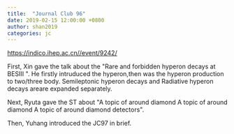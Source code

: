 ```yaml
---
title:  "Journal Club 96"
date: 2019-02-15 12:00:00 +0800
author: shan2019
categories: jc
---
```


<https://indico.ihep.ac.cn//event/9242/>

First, Xin gave the talk about the "Rare and forbidden
hyperon decays at BESIII ".  He firstly intruduced the hyperon,then was the hyperon production to two/three body. Semileptonic hyperon decays and Radiative hyperon decays areare expanded separately. 



Next, Ryuta  gave the ST about "A topic of around diamond A topic of around diamond A topic of around diamond detectors". 

Then, Yuhang introduced the JC97 in brief.

